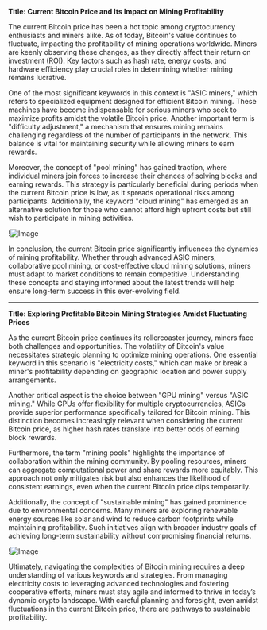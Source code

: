 **Title: Current Bitcoin Price and Its Impact on Mining Profitability**

The current Bitcoin price has been a hot topic among cryptocurrency enthusiasts and miners alike. As of today, Bitcoin's value continues to fluctuate, impacting the profitability of mining operations worldwide. Miners are keenly observing these changes, as they directly affect their return on investment (ROI). Key factors such as hash rate, energy costs, and hardware efficiency play crucial roles in determining whether mining remains lucrative.

One of the most significant keywords in this context is "ASIC miners," which refers to specialized equipment designed for efficient Bitcoin mining. These machines have become indispensable for serious miners who seek to maximize profits amidst the volatile Bitcoin price. Another important term is "difficulty adjustment," a mechanism that ensures mining remains challenging regardless of the number of participants in the network. This balance is vital for maintaining security while allowing miners to earn rewards.

Moreover, the concept of "pool mining" has gained traction, where individual miners join forces to increase their chances of solving blocks and earning rewards. This strategy is particularly beneficial during periods when the current Bitcoin price is low, as it spreads operational risks among participants. Additionally, the keyword "cloud mining" has emerged as an alternative solution for those who cannot afford high upfront costs but still wish to participate in mining activities.

!![Image](https://github.com/user-attachments/assets/b6e7b7a2-655e-4d44-8baa-20c566a3cb65)

In conclusion, the current Bitcoin price significantly influences the dynamics of mining profitability. Whether through advanced ASIC miners, collaborative pool mining, or cost-effective cloud mining solutions, miners must adapt to market conditions to remain competitive. Understanding these concepts and staying informed about the latest trends will help ensure long-term success in this ever-evolving field.

---

**Title: Exploring Profitable Bitcoin Mining Strategies Amidst Fluctuating Prices**

As the current Bitcoin price continues its rollercoaster journey, miners face both challenges and opportunities. The volatility of Bitcoin's value necessitates strategic planning to optimize mining operations. One essential keyword in this scenario is "electricity costs," which can make or break a miner's profitability depending on geographic location and power supply arrangements.

Another critical aspect is the choice between "GPU mining" versus "ASIC mining." While GPUs offer flexibility for multiple cryptocurrencies, ASICs provide superior performance specifically tailored for Bitcoin mining. This distinction becomes increasingly relevant when considering the current Bitcoin price, as higher hash rates translate into better odds of earning block rewards.

Furthermore, the term "mining pools" highlights the importance of collaboration within the mining community. By pooling resources, miners can aggregate computational power and share rewards more equitably. This approach not only mitigates risk but also enhances the likelihood of consistent earnings, even when the current Bitcoin price dips temporarily.

Additionally, the concept of "sustainable mining" has gained prominence due to environmental concerns. Many miners are exploring renewable energy sources like solar and wind to reduce carbon footprints while maintaining profitability. Such initiatives align with broader industry goals of achieving long-term sustainability without compromising financial returns.

!![Image](https://github.com/user-attachments/assets/b6e7b7a2-655e-4d44-8baa-20c566a3cb65)

Ultimately, navigating the complexities of Bitcoin mining requires a deep understanding of various keywords and strategies. From managing electricity costs to leveraging advanced technologies and fostering cooperative efforts, miners must stay agile and informed to thrive in today’s dynamic crypto landscape. With careful planning and foresight, even amidst fluctuations in the current Bitcoin price, there are pathways to sustainable profitability.